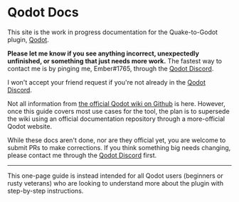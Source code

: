 # Qodot Docs

This site is the work in progress documentation for the Quake-to-Godot plugin, [Qodot](https://github.com/Shfty/qodot-plugin/).

**Please let me know if you see anything incorrect, unexpectedly unfinished, or something that just needs more work.** The fastest way to contact me is by pinging me, Ember#1765, through the [Qodot Discord](https://discord.gg/c72WBuG).

I won't accept your friend request if you're not already in the [Qodot Discord](https://discord.gg/c72WBuG).

Not all information from [the official Qodot wiki on Github](https://github.com/Shfty/qodot-plugin/wiki/) is here. However, once this guide covers most use cases for the tool, the plan is to supersede the wiki using an official documentation repository through a more-official Qodot website.

While these docs aren't done, nor are they official yet, you are welcome to submit PRs to make corrections. If you think something big needs changing, please contact me through the [Qodot Discord](https://discord.gg/c72WBuG) first.

---

This one-page guide is instead intended for all Qodot users (beginners or rusty veterans) who are looking to understand more about the plugin with step-by-step instructions.
